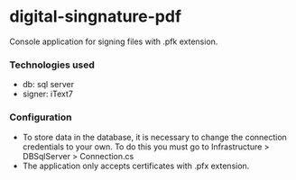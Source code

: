# digital-singnature-pdf
Console application for signing files with .pfk extension.

### Technologies used
- db: sql server
- signer: iText7

### Configuration
- To store data in the database, it is necessary to change the connection credentials to your own. To do this you must go to Infrastructure > DBSqlServer > Connection.cs
- The application only accepts certificates with .pfx extension.
